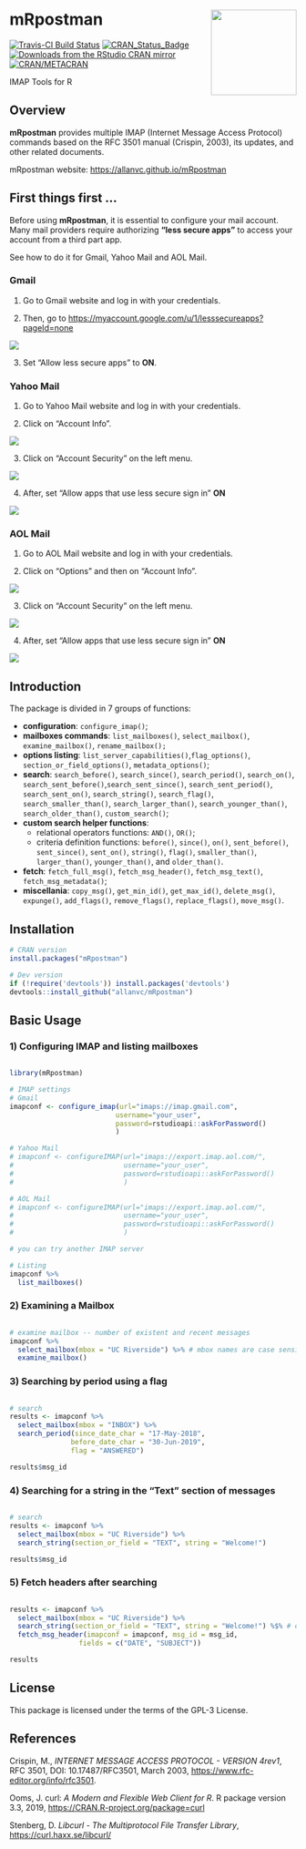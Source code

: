 
<!-- This document must be rendered in RStudio using the option "knitr with parameters" or rmarkdown::render("MyDocument.Rmd", params = list(password = "my_password"))-->

<!-- README.md is generated from README.Rmd. Please edit .Rmd file -->

# mRpostman <img src="man/figures/logo.png" align="right" width="150" />

<!-- # mRpostman <img src="man/figures/logo.png" align="right" /> -->

<!-- [![Downloads](http://cranlogs.r-pkg.org/badges/mRpostman?color=brightgreen)](http://www.r-pkg.org/pkg/mRpostman) -->

<!-- one space after links to display badges side by side -->

[![Travis-CI Build
Status](https://travis-ci.org/allanvc/mRpostman.svg?branch=master)](https://travis-ci.org/allanvc/mRpostman)
[![CRAN\_Status\_Badge](https://www.r-pkg.org/badges/version/mRpostman)](https://cran.r-project.org/package=mRpostman)
[![Downloads from the RStudio CRAN
mirror](https://cranlogs.r-pkg.org/badges/mRpostman)](https://cran.r-project.org/package=mRpostman)
[![CRAN/METACRAN](https://img.shields.io/cran/l/mRpostman)](https://opensource.org/licenses/GPL-3.0)

IMAP Tools for R

## Overview

**mRpostman** provides multiple IMAP (Internet Message Access Protocol)
commands based on the RFC 3501 manual (Crispin, 2003), its updates, and
other related documents.

mRpostman website: <https://allanvc.github.io/mRpostman>

## First things first …

Before using **mRpostman**, it is essential to configure your mail
account. Many mail providers require authorizing **“less secure apps”**
to access your account from a third part app.

See how to do it for Gmail, Yahoo Mail and AOL Mail.

### Gmail

1)  Go to Gmail website and log in with your credentials.

2)  Then, go to
    <https://myaccount.google.com/u/1/lesssecureapps?pageId=none>

<img src="man/figures/gmail1.png">

3)  Set “Allow less secure apps” to **ON**.

### Yahoo Mail

1)  Go to Yahoo Mail website and log in with your credentials.

2)  Click on “Account Info”.

<img src="man/figures/yahoo1.png">

3)  Click on “Account Security” on the left menu.

<img src="man/figures/yahoo2.png">

4)  After, set “Allow apps that use less secure sign in” **ON**

<img src="man/figures/yahoo3.png">

### AOL Mail

1)  Go to AOL Mail website and log in with your credentials.

2)  Click on “Options” and then on “Account Info”.

<img src="man/figures/aol1.png">

3)  Click on “Account Security” on the left menu.

<img src="man/figures/aol2.png">

4)  After, set “Allow apps that use less secure sign in” **ON**

<img src="man/figures/aol3.png">

## Introduction

The package is divided in 7 groups of functions:

  - **configuration**: `configure_imap()`;
  - **mailboxes commands**: `list_mailboxes()`, `select_mailbox()`,
    `examine_mailbox()`, `rename_mailbox();`
  - **options listing**: `list_server_capabilities()`,`flag_options()`,
    `section_or_field_options()`, `metadata_options()`;
  - **search**: `search_before()`, `search_since()`, `search_period()`,
    `search_on()`, `search_sent_before()`,`search_sent_since()`,
    `search_sent_period()`, `search_sent_on()`, `search_string()`,
    `search_flag()`, `search_smaller_than()`, `search_larger_than()`,
    `search_younger_than()`, `search_older_than()`, `custom_search()`;
  - **custom search helper functions**:
      - relational operators functions: `AND()`, `OR()`;
      - criteria definition functions: `before()`, `since()`, `on()`,
        `sent_before()`, `sent_since()`, `sent_on()`, `string()`,
        `flag()`, `smaller_than()`, `larger_than()`, `younger_than()`,
        and `older_than()`.
  - **fetch**: `fetch_full_msg()`, `fetch_msg_header()`,
    `fetch_msg_text()`, `fetch_msg_metadata()`;
  - **miscellania**: `copy_msg()`, `get_min_id()`, `get_max_id()`,
    `delete_msg()`, `expunge()`, `add_flags()`, `remove_flags()`,
    `replace_flags()`, `move_msg()`.

## Installation

``` r
# CRAN version
install.packages("mRpostman")

# Dev version
if (!require('devtools')) install.packages('devtools')
devtools::install_github("allanvc/mRpostman")
```

## Basic Usage

### 1\) Configuring IMAP and listing mailboxes

``` r

library(mRpostman)

# IMAP settings
# Gmail
imapconf <- configure_imap(url="imaps://imap.gmail.com",
                          username="your_user",
                          password=rstudioapi::askForPassword()
                          )

# Yahoo Mail
# imapconf <- configureIMAP(url="imaps://export.imap.aol.com/",
#                           username="your_user",
#                           password=rstudioapi::askForPassword()
#                           )

# AOL Mail
# imapconf <- configureIMAP(url="imaps://export.imap.aol.com/",
#                           username="your_user",
#                           password=rstudioapi::askForPassword()
#                           )

# you can try another IMAP server

# Listing
imapconf %>%
  list_mailboxes()
```

### 2\) Examining a Mailbox

``` r

# examine mailbox -- number of existent and recent messages
imapconf %>%
  select_mailbox(mbox = "UC Riverside") %>% # mbox names are case sensitive
  examine_mailbox()
```

### 3\) Searching by period using a flag

``` r

# search
results <- imapconf %>%
  select_mailbox(mbox = "INBOX") %>%
  search_period(since_date_char = "17-May-2018",
               before_date_char = "30-Jun-2019",
               flag = "ANSWERED")

results$msg_id
```

### 4\) Searching for a string in the “Text” section of messages

``` r

# search
results <- imapconf %>%
  select_mailbox(mbox = "UC Riverside") %>%
  search_string(section_or_field = "TEXT", string = "Welcome!")

results$msg_id
```

### 5\) Fetch headers after searching

``` r

results <- imapconf %>%
  select_mailbox(mbox = "UC Riverside") %>%
  search_string(section_or_field = "TEXT", string = "Welcome!") %$% # exposition pipe, not %>%!!
  fetch_msg_header(imapconf = imapconf, msg_id = msg_id, 
                 fields = c("DATE", "SUBJECT"))

results
```

## License

This package is licensed under the terms of the GPL-3 License.

## References

Crispin, M., *INTERNET MESSAGE ACCESS PROTOCOL - VERSION 4rev1*, RFC
3501, DOI: 10.17487/RFC3501, March 2003,
<https://www.rfc-editor.org/info/rfc3501>.

Ooms, J. curl: *A Modern and Flexible Web Client for R*. R package
version 3.3, 2019, <https://CRAN.R-project.org/package=curl>

Stenberg, D. *Libcurl - The Multiprotocol File Transfer Library*,
<https://curl.haxx.se/libcurl/>
